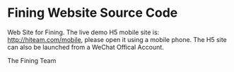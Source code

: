 # Fining Website Source Code
 Web Site for Fining.
 The live demo H5 mobile site is: http://hiteam.com/mobile, please open it using a mobile phone.
 The H5 site can also be launched from a WeChat Offical Account.
 
 
 The Fining Team

